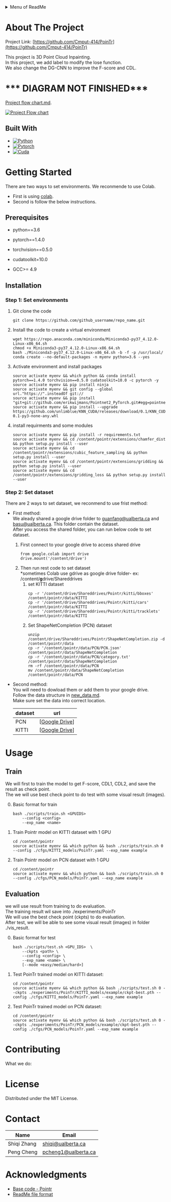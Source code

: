<details>
  <summary>Menu of ReadMe</summary>
  <ol>
    <li>
      <a href="#about-the-project">About The Project</a>
      <ul>
        <li><a href="#built-with">Built With</a></li>
      </ul>
    </li>
    <li>
      <a href="#getting-started">Getting Started</a>
      <ul>
        <li><a href="#prerequisites">Prerequisites</a></li>
        <li><a href="#installation">Installation</a></li>
        <ul>
        <li><a href="#step-1-set-environments">Step 1: Set environments</a></li>
        <li><a href="#step-2-set-dataset">Step 2: Set dataset</a></li> 
      </ul>
      </ul>
    </li>
    <li>
      <a href="#usage">Usage</a></li>
      <ul>
        <li><a href="#train">Train</a></li>
        <li><a href="#evaluation">Evaluation</a></li>
      </ul>
    <li><a href="#contributing">Contributing</a></li>
    <li><a href="#license">License</a></li>
    <li><a href="#contact">Contact</a></li>
    <li><a href="#acknowledgments">Acknowledgments</a></li>
  </ol>
</details>


# About The Project
 
Project Link: [https://github.com/Cmput-414/PoinTr](https://github.com/Cmput-414/PoinTr)  

This project is 3D Point Cloud Inpainting.  
In this project, we add label to modify the lose function.  
We also change the DG-CNN to improve the F-score and CDL.  
# *** DIAGRAM NOT FINISHED***
[Project flow chart.md](./ccccc.md).  

[![Project Flow chart](https://mermaid.ink/img/pako:eNqNV22P2jgQ_itWPkGV0pJA2UW6k27hKlW37UUl_dKlQiZxIGqIc47Tlpb-93vGzhssXXX3A9ieGc8888x4-OFEMhbO3NkpXuxZuFznDH9_Paw0V_rT8-d_MvZxsHYOPM1HxXGN4zeaRXsRfWZpwtK8qLCUhwPPY5aWbCfTfMe0ZFpBg0nFtCj1yOhBXJOMOXKZ3oucRTzLmKryTS70YHghB82-GK0bOWdoHf3IyMU7eAgjuVDWx3AP9eKo9zJnSZoJeJhr8qe9iZG_1wzekcFTSC6eWBicbUIceyu7t87tZ1lta-wC9rB2jCZhECgZibJcO5-s3AKHsUg6F0yshN-ccbUrXXIySXeuxWfzVaVaKJd94Vn9nRSePXtmgkuqPNIpwgPwfCesDl1b2GtdBmnAaIDbVmkWG2yAhio124pEKsFKynGn2rlqQa25cL8yyyUwXvEvgvE6_QVSrTvclkbqBAQoYTvJthxCYMJZ0K3jLoslU0C08XjtnNjdKqytrUJjrlnXy6BeBnZ5X6dC5PFFLkgfeN9di7MNM06VsCCGd3XgHoJ8TRC5HcdNdoiPDYnSHFYPnDQpJXwrUQMIpToIRJWWWqXbSovYZQVXwF9kJAZYSsG-psjHgX_uZSzhJZLLWiQXnglu4cOX98ZqH3A2iD4XethJ-4abKBpyc2TdOGGb1BeUfYO_2d4cUOvZ4JfKBqcN2Tfx5lKzdzI31iZ9a5nk8WNbtdseYbgwDi87LF4EDRSdvHd2eQ84XDgZfCgJnJ4JtuSat5A-tkLuXrE0bSxd0b5CnCV7uGvL5ZdEWY4RZFdWNr-A7LzbxLiyFHpTC9ZdxwDX7ZHueYkYjthCNeX72Ayqyiyao5pfdZ-8uKCTNgcd0ZZjIBeNX9aN6dE1ZLUCZ7VU0X5U6TQDthAaEZT34ABYC9vEBqNM8kroSuWs5Icio-5F-5kRbcvOXus1116BozayhTuWZhe6fqNboh9tTHGY2rDapkkRiRnXbPRCfCuESg8i1-WFmUlj5ozPkKDYarDO3gxyKGagAdEMgkaOUirQpCvTEKg70tX41r0unSKdXXgxbby4qFHI1NVfm-y7Qs09aRuT1ez6N8C1zZgq9oTl-KFma_OE52UaizrERGb99EDaVFSj69XuGX3r3SZR8rCJkp1x5L3NFifao_CqiGq1JhMrCxGlSYqd7bFlWM4Por3vcQ3a3r363aa9olq00pmUBfu7kNEeJLcPCHWjFRyxsTaDCTUE2mlrYWW718pvm1cTAVR2-ED_0inP2CDNMe6A3LrGbzgnRP95E4Zv6EuweNcZbdsrjJEt5ArnJ7aidtpYJDDrN79fLU_YMJfByvTSiqERCInsxEoWBcIE-9I622kZUf6dXza_wAAfoJRCxd6eFd5j2AOC3cq2rDLDzLfj90HtlWHxv5U2-5HkCgVtKnUTZbLCA6mEpZXZLN2Mb3svRDC2j75JoRYFG8_ZB_SjYIEhKy_pEbZD0dkGAWTAwKtMcdtCMhT9rxLq6F5xpLvS0iDwmyu9OZRt97TP74W8b-Unjbw_Z69RTwD-neiGo2BixaaN2GTOkqLszqf2_FVzPp03TRAf7I_B72I3ZE-kF4Mc0nsvAWEzhT2R33vKLxEK7N9ksizPJla45bKdHuwUfEHR6_0QoypMSDWIuBY7qY5n2ScLGxuGaxdJmjdfF1mHxb3N-r0ZI1BpHANc1vfZdFxT6YIqnfEdvbWj0eiJ0EMTOg3wT0QcNhF3nbsXcbvZH9aHT87k0IAkpnDzimLVm3-bBhV69eWWeaHfC6H7odH8O64DiuPHWIyfbD_ofO3gBxK10zkzzvMqQ4zr_CdEeaXl6phHzhwZEq5TFeghYplygHJoNgueO_MfzjdnPvFH49lsMvYns_HtzdT3XefozJ97_mR0609uJuOb2c2t7439n67zXUpY8EYvZ_7t2JvMXs286auX3tTY-2gOyfzP_wHMjK4l?type=png)](https://mermaid.live/edit#pako:eNqNV22P2jgQ_itWPkGV0pJA2UW6k27hKlW37UUl_dKlQiZxIGqIc47Tlpb-93vGzhssXXX3A9ieGc8888x4-OFEMhbO3NkpXuxZuFznDH9_Paw0V_rT8-d_MvZxsHYOPM1HxXGN4zeaRXsRfWZpwtK8qLCUhwPPY5aWbCfTfMe0ZFpBg0nFtCj1yOhBXJOMOXKZ3oucRTzLmKryTS70YHghB82-GK0bOWdoHf3IyMU7eAgjuVDWx3AP9eKo9zJnSZoJeJhr8qe9iZG_1wzekcFTSC6eWBicbUIceyu7t87tZ1lta-wC9rB2jCZhECgZibJcO5-s3AKHsUg6F0yshN-ccbUrXXIySXeuxWfzVaVaKJd94Vn9nRSePXtmgkuqPNIpwgPwfCesDl1b2GtdBmnAaIDbVmkWG2yAhio124pEKsFKynGn2rlqQa25cL8yyyUwXvEvgvE6_QVSrTvclkbqBAQoYTvJthxCYMJZ0K3jLoslU0C08XjtnNjdKqytrUJjrlnXy6BeBnZ5X6dC5PFFLkgfeN9di7MNM06VsCCGd3XgHoJ8TRC5HcdNdoiPDYnSHFYPnDQpJXwrUQMIpToIRJWWWqXbSovYZQVXwF9kJAZYSsG-psjHgX_uZSzhJZLLWiQXnglu4cOX98ZqH3A2iD4XethJ-4abKBpyc2TdOGGb1BeUfYO_2d4cUOvZ4JfKBqcN2Tfx5lKzdzI31iZ9a5nk8WNbtdseYbgwDi87LF4EDRSdvHd2eQ84XDgZfCgJnJ4JtuSat5A-tkLuXrE0bSxd0b5CnCV7uGvL5ZdEWY4RZFdWNr-A7LzbxLiyFHpTC9ZdxwDX7ZHueYkYjthCNeX72Ayqyiyao5pfdZ-8uKCTNgcd0ZZjIBeNX9aN6dE1ZLUCZ7VU0X5U6TQDthAaEZT34ABYC9vEBqNM8kroSuWs5Icio-5F-5kRbcvOXus1116BozayhTuWZhe6fqNboh9tTHGY2rDapkkRiRnXbPRCfCuESg8i1-WFmUlj5ozPkKDYarDO3gxyKGagAdEMgkaOUirQpCvTEKg70tX41r0unSKdXXgxbby4qFHI1NVfm-y7Qs09aRuT1ez6N8C1zZgq9oTl-KFma_OE52UaizrERGb99EDaVFSj69XuGX3r3SZR8rCJkp1x5L3NFifao_CqiGq1JhMrCxGlSYqd7bFlWM4Por3vcQ3a3r363aa9olq00pmUBfu7kNEeJLcPCHWjFRyxsTaDCTUE2mlrYWW718pvm1cTAVR2-ED_0inP2CDNMe6A3LrGbzgnRP95E4Zv6EuweNcZbdsrjJEt5ArnJ7aidtpYJDDrN79fLU_YMJfByvTSiqERCInsxEoWBcIE-9I622kZUf6dXza_wAAfoJRCxd6eFd5j2AOC3cq2rDLDzLfj90HtlWHxv5U2-5HkCgVtKnUTZbLCA6mEpZXZLN2Mb3svRDC2j75JoRYFG8_ZB_SjYIEhKy_pEbZD0dkGAWTAwKtMcdtCMhT9rxLq6F5xpLvS0iDwmyu9OZRt97TP74W8b-Unjbw_Z69RTwD-neiGo2BixaaN2GTOkqLszqf2_FVzPp03TRAf7I_B72I3ZE-kF4Mc0nsvAWEzhT2R33vKLxEK7N9ksizPJla45bKdHuwUfEHR6_0QoypMSDWIuBY7qY5n2ScLGxuGaxdJmjdfF1mHxb3N-r0ZI1BpHANc1vfZdFxT6YIqnfEdvbWj0eiJ0EMTOg3wT0QcNhF3nbsXcbvZH9aHT87k0IAkpnDzimLVm3-bBhV69eWWeaHfC6H7odH8O64DiuPHWIyfbD_ofO3gBxK10zkzzvMqQ4zr_CdEeaXl6phHzhwZEq5TFeghYplygHJoNgueO_MfzjdnPvFH49lsMvYns_HtzdT3XefozJ97_mR0609uJuOb2c2t7439n67zXUpY8EYvZ_7t2JvMXs286auX3tTY-2gOyfzP_wHMjK4l)
## Built With
* [![Python][Python.com]][Python-url]
* [![Pytorch][Pytorch.com]][Pytorch-url]
* [![Cuda][Cuda.com]][Cuda-url]


# Getting Started
There are two ways to set environments. We reconmende to use Colab.  
- First is using [colab](https://github.com/Cmput-414/PoinTr/blob/master/Project%20Implementation2.ipynb).  
- Second is follow the below instructions.  

## Prerequisites 
- python==3.6 

- pytorch==1.4.0  

- torchvision==0.5.0

- cudatoolkit=10.0  

- GCC>= 4.9


## Installation  

### Step 1: Set environments  

1. Git clone the code
    ```
    git clone https://github.com/github_username/repo_name.git
    ```
2. Install the code to create a virtual environment
    ```
    wget https://repo.anaconda.com/miniconda/Miniconda3-py37_4.12.0-Linux-x86_64.sh
    chmod +x Miniconda3-py37_4.12.0-Linux-x86_64.sh
    bash ./Miniconda3-py37_4.12.0-Linux-x86_64.sh -b -f -p /usr/local/
    conda create --no-default-packages -n myenv python=3.6 --yes
    ``` 
3. Activate environment and install packages  
    ```
    source activate myenv && which python && conda install pytorch==1.4.0 torchvision==0.5.0 cudatoolkit=10.0 -c pytorch -y
    source activate myenv && pip install ninja
    source activate myenv && git config --global url."https://".insteadOf git://
    source activate myenv && pip install "git+git://github.com/erikwijmans/Pointnet2_PyTorch.git#egg=pointnet2_ops&subdirectory=pointnet2_ops_lib"
    source activate myenv && pip install --upgrade https://github.com/unlimblue/KNN_CUDA/releases/download/0.1/KNN_CUDA-0.1-py3-none-any.whl

    ``` 
4. install requirments and some modules
    ```
    source activate myenv && pip install -r requirements.txt
    source activate myenv && cd /content/pointr/extensions/chamfer_dist && python setup.py install --user
    source activate myenv && cd /content/pointr/extensions/cubic_feature_sampling && python setup.py install --user
    source activate myenv && cd /content/pointr/extensions/gridding && python setup.py install --user 
    source activate myenv && cd /content/pointr/extensions/gridding_loss && python setup.py install --user
    ```
### Step 2: Set dataset  
There are 2 ways to set dataset, we reconmend to use frist method:  
- First method:  
 We aleady shared a google drive folder to guanfang@ualberta.ca and basu@ualberta.ca. This folder contain the dataset.  
 After you access the shared folder, you can run below code to set dataset.  
  1. First connect to your google drive to access shared drive
        ```
        from google.colab import drive
        drive.mount('/content/drive')
        ```
  2. Then run rest code to set dataset  
  *sometimes Colab use gdrive as google drive folder-
  ex: /content/**g**drive/Shareddrives
      1. set KITTI dataset
            ```
            cp -r '/content/drive/Shareddrives/Pointr/kitti/bboxes' /content/pointr/data/KITTI
            cp -r '/content/drive/Shareddrives/Pointr/kitti/cars' /content/pointr/data/KITTI
            cp -r '/content/drive/Shareddrives/Pointr/kitti/tracklets' /content/pointr/data/KITTI
            ```
      2. Set ShapeNetCompletion (PCN) dataset  
            ```
            unzip /content/drive/Shareddrives/Pointr/ShapeNetCompletion.zip -d /content/pointr/data
            cp -r '/content/pointr/data/PCN/PCN.json' /content/pointr/data/ShapeNetCompletion
            cp -r '/content/pointr/data/PCN/category.txt' /content/pointr/data/ShapeNetCompletion
            rm -rf /content/pointr/data/PCN
            mv /content/pointr/data/ShapeNetCompletion /content/pointr/data/PCN
            ```
- Second method:  
You will need to dowload them or add them to your google drive.  
Follow the data structure in [new_data.md](./new_data.md).  
Make sure set the data into correct location.   

    | dataset  | url |
    | --- | --- |
    | PCN |   [[Google Drive](https://drive.google.com/file/d/1hHIoAW97HUsc2A9F159xutd0ajar1mqi/view?usp=share_link)] |
    | KITTI | [[Google Drive](https://drive.google.com/drive/folders/1fSu0_huWhticAlzLh3Ejpg8zxzqO1z-F?usp=share_link)]  | 

# Usage  

## Train  

We will first to train the model to get F-score, CDL1, CDL2, and save the result as check point.  
The we will use best check point to do test with some visual result (images).   

0. Basic format for train
    ```
    bash ./scripts/train.sh <GPUIDS>
        --config <config>
        --exp_name <name> 
    ```
1. Train Pointr model on KITTI dataset with 1 GPU
    ```
    cd /content/pointr
    source activate myenv && which python && bash ./scripts/train.sh 0 --config ./cfgs/KITTI_models/PoinTr.yaml --exp_name example 
    ```
2. Train Pointr model on PCN dataset with 1 GPU 
    ```
    cd /content/pointr
    source activate myenv && which python && bash ./scripts/train.sh 0 --config ./cfgs/PCN_models/PoinTr.yaml --exp_name example 
    ```

## Evaluation   

we will use result from training to do evaluation.  
The training result wil save into ./experiments/PoinTr  
We will use the best check point (ckpts) to do evaluation.  
After test, we will be able to see some visual result (images) in folder ./vis_result.

0. Basic format for test
    ```
    bash ./scripts/test.sh <GPU_IDS>  \
        --ckpts <path> \
        --config <config> \
        --exp_name <name> \
        [--mode <easy/median/hard>]
    ```
1. Test PoinTr trained model on KITTI dataset:
    ```
    cd /content/pointr
    source activate myenv && which python && bash ./scripts/test.sh 0 --ckpts ./experiments/PoinTr/KITTI_models/example/ckpt-best.pth --config ./cfgs/KITTI_models/PoinTr.yaml --exp_name example
    ```  
2. Test PoinTr trained model on PCN dataset:
    ```
    cd /content/pointr
    source activate myenv && which python && bash ./scripts/test.sh 0 --ckpts ./experiments/PoinTr/PCN_models/example/ckpt-best.pth --config ./cfgs/PCN_models/PoinTr.yaml --exp_name example
    ```


# Contributing

What we do:  







# License

Distributed under the MIT License. 



# Contact

| Name | Email |  
| --- | --- |  
| Shiqi Zhang | shiqi@ualberta.ca |  
| Peng Cheng | pcheng1@ualberta.ca |  


# Acknowledgments

* [Base code - Pointr](https://github.com/yuxumin/PoinTr)
* [ReadMe file format](https://github.com/othneildrew/Best-README-Template)


[Python.com]: https://img.shields.io/badge/python%203.6-ffffff?logo=python
[Python-url]: https://python.com 
[Pytorch.com]: https://img.shields.io/badge/pytorch%201.4-FFFFFF?logo=pytorch
[Pytorch-url]: https://Pytorch.com
[Cuda.com]: https://img.shields.io/badge/cuda%20%2010.0%20-FFFFFF?logo=nvidia
[Cuda-url]: https://developer.nvidia.com/cuda-10.0-download-archive
